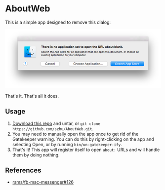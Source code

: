 AboutWeb
========

This is a simple app designed to remove this dialog:

![error message](doc/error.png)

That's it. That's all it does.

Usage
-----

1. [Download this repo](https://github.com/szhu/AboutWeb/archive/master.tar.gz)
   and untar, or `git clone https://github.com/szhu/AboutWeb.git`.
2. You may need to manually open the app once to get rid of the Gatekeeper
   warning. You can do this by right-clicking on the app and selecting Open, or
   by running `bin/un-gatekeeper-ify`.
3. That's it! This app will register itself to open `about:` URLs and will
   handle them by doing nothing.

References
----------

- [rsms/fb-mac-messenger#126](https://github.com/rsms/fb-mac-messenger/issues/126)
